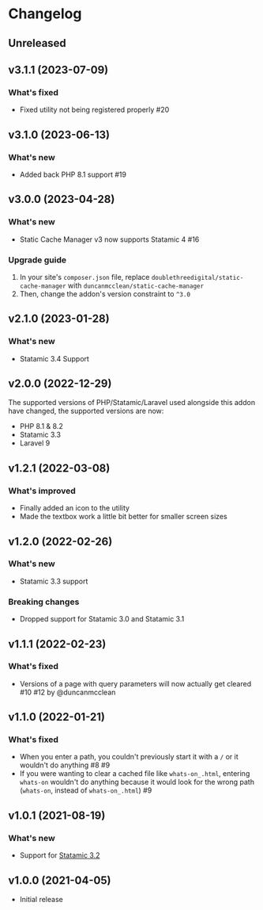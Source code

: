 # Changelog

## Unreleased

## v3.1.1 (2023-07-09)

### What's fixed

* Fixed utility not being registered properly #20

## v3.1.0 (2023-06-13)

### What's new

* Added back PHP 8.1 support #19

## v3.0.0 (2023-04-28)

### What's new

- Static Cache Manager v3 now supports Statamic 4 #16

### Upgrade guide

1. In your site's `composer.json` file, replace `doublethreedigital/static-cache-manager` with `duncanmcclean/static-cache-manager`
2. Then, change the addon's version constraint to `^3.0`

## v2.1.0 (2023-01-28)

### What's new

- Statamic 3.4 Support

## v2.0.0 (2022-12-29)

The supported versions of PHP/Statamic/Laravel used alongside this addon have changed, the supported versions are now:

- PHP 8.1 & 8.2
- Statamic 3.3
- Laravel 9

## v1.2.1 (2022-03-08)

### What's improved

- Finally added an icon to the utility
- Made the textbox work a little bit better for smaller screen sizes

## v1.2.0 (2022-02-26)

### What's new

- Statamic 3.3 support

### Breaking changes

- Dropped support for Statamic 3.0 and Statamic 3.1

## v1.1.1 (2022-02-23)

### What's fixed

- Versions of a page with query parameters will now actually get cleared #10 #12 by @duncanmcclean

## v1.1.0 (2022-01-21)

### What's fixed

- When you enter a path, you couldn't previously start it with a `/` or it wouldn't do anything #8 #9
- If you were wanting to clear a cached file like `whats-on_.html`, entering `whats-on` wouldn't do anything because it would look for the wrong path (`whats-on`, instead of `whats-on_.html`) #9

## v1.0.1 (2021-08-19)

### What's new

- Support for [Statamic 3.2](https://statamic.com/blog/statamic-3.2-beta)

## v1.0.0 (2021-04-05)

- Initial release

```

```
